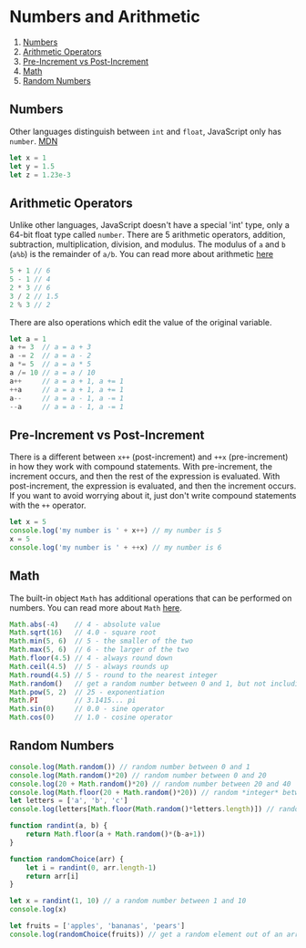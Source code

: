 

# Numbers and Arithmetic



1. [Numbers](#numbers)
2. [Arithmetic Operators](#arithmetic-operators)
3. [Pre-Increment vs Post-Increment](#pre-increment-vs-post-increment)
4. [Math](#math)
5. [Random Numbers](#random-numbers)

## Numbers

Other languages distinguish between `int` and `float`, JavaScript only has `number`. [MDN](https://developer.mozilla.org/en-US/docs/Web/JavaScript/Reference/Global_Objects/Number)

```javascript
let x = 1
let y = 1.5
let z = 1.23e-3
```

## Arithmetic Operators


Unlike other languages, JavaScript doesn't have a special 'int' type, only a 64-bit float type called `number`. There are 5 arithmetic operators, addition, subtraction, multiplication, division, and modulus. The modulus of `a` and `b` (`a%b`) is the remainder of `a/b`. You can read more about arithmetic [here](https://developer.mozilla.org/en-US/docs/Web/JavaScript/Reference/Operators/Arithmetic_Operators)

```javascript
5 + 1 // 6
5 - 1 // 4
2 * 3 // 6
3 / 2 // 1.5
2 % 3 // 2
```

There are also operations which edit the value of the original variable.

```javascript
let a = 1
a += 3  // a = a + 3
a -= 2  // a = a - 2
a *= 5  // a = a * 5
a /= 10 // a = a / 10
a++     // a = a + 1, a += 1
++a     // a = a + 1, a += 1
a--     // a = a - 1, a -= 1
--a     // a = a - 1, a -= 1
```


## Pre-Increment vs Post-Increment

There is a different between `x++` (post-increment) and `++x` (pre-increment) in how they work with compound statements. With pre-increment, the increment occurs, and then the rest of the expression is evaluated. With post-increment, the expression is evaluated, and then the increment occurs. If you want to avoid worrying about it, just don't write compound statements with the `++` operator.

```javascript
let x = 5
console.log('my number is ' + x++) // my number is 5
x = 5
console.log('my number is ' + ++x) // my number is 6
```


## Math

The built-in object `Math` has additional operations that can be performed on numbers. You can read more about `Math` [here](https://developer.mozilla.org/en-US/docs/Web/JavaScript/Reference/Global_Objects/Math).

```JavaScript
Math.abs(-4)    // 4 - absolute value
Math.sqrt(16)   // 4.0 - square root
Math.min(5, 6)  // 5 - the smaller of the two
Math.max(5, 6)  // 6 - the larger of the two
Math.floor(4.5) // 4 - always round down
Math.ceil(4.5)  // 5 - always rounds up
Math.round(4.5) // 5 - round to the nearest integer
Math.random()   // get a random number between 0 and 1, but not including 1
Math.pow(5, 2)  // 25 - exponentiation
Math.PI         // 3.1415... pi
Math.sin(0)     // 0.0 - sine operator
Math.cos(0)     // 1.0 - cosine operator
```

## Random Numbers

```javascript
console.log(Math.random()) // random number between 0 and 1
console.log(Math.random()*20) // random number between 0 and 20
console.log(20 + Math.random()*20) // random number between 20 and 40
console.log(Math.floor(20 + Math.random()*20)) // random *integer* between 20 and 40
let letters = ['a', 'b', 'c']
console.log(letters[Math.floor(Math.random()*letters.length)]) // random element

function randint(a, b) {
    return Math.floor(a + Math.random()*(b-a+1))
}

function randomChoice(arr) {
    let i = randint(0, arr.length-1)
    return arr[i]
}

let x = randint(1, 10) // a random number between 1 and 10
console.log(x)

let fruits = ['apples', 'bananas', 'pears']
console.log(randomChoice(fruits)) // get a random element out of an array
```
